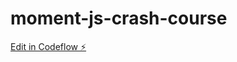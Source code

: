 # moment-js-crash-course

[Edit in Codeflow ⚡️](https://stackblitz.com/~/github.com/aamir12/moment-js-crash-course)